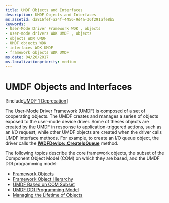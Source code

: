 ```yaml
---
title: UMDF Objects and Interfaces
description: UMDF Objects and Interfaces
ms.assetid: da816fef-a24f-4456-9d4a-36f291afe8b5
keywords:
- User-Mode Driver Framework WDK , objects
- user-mode drivers WDK UMDF , objects
- objects WDK UMDF
- UMDF objects WDK
- interfaces WDK UMDF
- framework objects WDK UMDF
ms.date: 04/20/2017
ms.localizationpriority: medium
---
```


# UMDF Objects and Interfaces


[!include[UMDF 1 Deprecation](../umdf-1-deprecation.md)]

The User-Mode Driver Framework (UMDF) is composed of a set of cooperating objects. The UMDF creates and manages a series of objects exposed to the user-mode device driver. Some of theses objects are created by the UMDF in response to application-triggered actions, such as an I/O request, while other UMDF objects are created when the driver calls UMDF interface methods. For example, to create an I/O queue object, the driver calls the [**IWDFDevice::CreateIoQueue**](https://docs.microsoft.com/windows-hardware/drivers/ddi/content/wudfddi/nf-wudfddi-iwdfdevice-createioqueue) method.

The following topics describe the core framework objects, the subset of the Component Object Model (COM) on which they are based, and the UMDF DDI programming model:

-   [Framework Objects](framework-objects.md)
-   [Framework Object Hierarchy](framework-object-hierarchy.md)
-   [UMDF Based on COM Subset](umdf-based-on-com-subset.md)
-   [UMDF DDI Programming Model](umdf-ddi-programming-model.md)
-   [Managing the Lifetime of Objects](managing-the-lifetime-of-objects.md)

 

 





